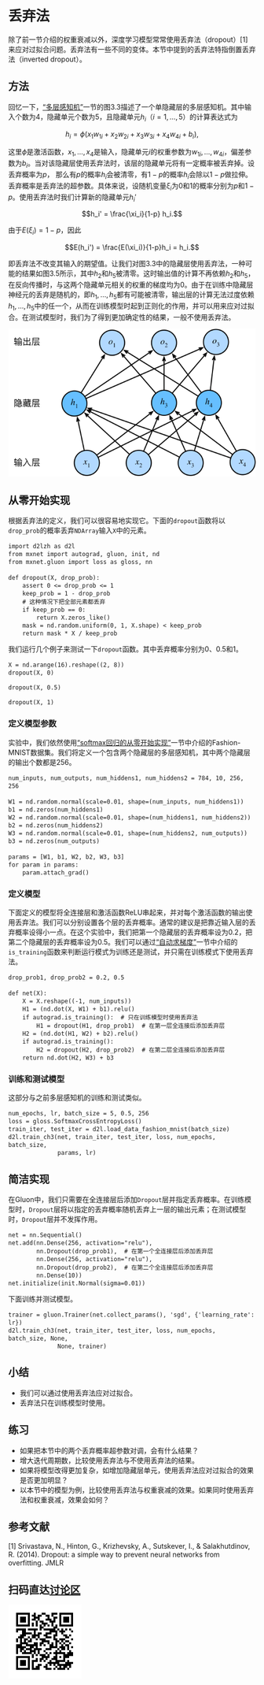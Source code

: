 # 丢弃法

除了前一节介绍的权重衰减以外，深度学习模型常常使用丢弃法（dropout）[1] 来应对过拟合问题。丢弃法有一些不同的变体。本节中提到的丢弃法特指倒置丢弃法（inverted dropout）。

## 方法

回忆一下，[“多层感知机”](mlp.md)一节的图3.3描述了一个单隐藏层的多层感知机。其中输入个数为4，隐藏单元个数为5，且隐藏单元$h_i$（$i=1, \ldots, 5$）的计算表达式为

$$h_i = \phi\left(x_1 w_{1i} + x_2 w_{2i} + x_3 w_{3i} + x_4 w_{4i} + b_i\right),$$

这里$\phi$是激活函数，$x_1, \ldots, x_4$是输入，隐藏单元$i$的权重参数为$w_{1i}, \ldots, w_{4i}$，偏差参数为$b_i$。当对该隐藏层使用丢弃法时，该层的隐藏单元将有一定概率被丢弃掉。设丢弃概率为$p$，
那么有$p$的概率$h_i$会被清零，有$1-p$的概率$h_i$会除以$1-p$做拉伸。丢弃概率是丢弃法的超参数。具体来说，设随机变量$\xi_i$为0和1的概率分别为$p$和$1-p$。使用丢弃法时我们计算新的隐藏单元$h_i'$

$$h_i' = \frac{\xi_i}{1-p} h_i.$$

由于$E(\xi_i) = 1-p$，因此

$$E(h_i') = \frac{E(\xi_i)}{1-p}h_i = h_i.$$

即丢弃法不改变其输入的期望值。让我们对图3.3中的隐藏层使用丢弃法，一种可能的结果如图3.5所示，其中$h_2$和$h_5$被清零。这时输出值的计算不再依赖$h_2$和$h_5$，在反向传播时，与这两个隐藏单元相关的权重的梯度均为0。由于在训练中隐藏层神经元的丢弃是随机的，即$h_1, \ldots, h_5$都有可能被清零，输出层的计算无法过度依赖$h_1, \ldots, h_5$中的任一个，从而在训练模型时起到正则化的作用，并可以用来应对过拟合。在测试模型时，我们为了得到更加确定性的结果，一般不使用丢弃法。

![隐藏层使用了丢弃法的多层感知机](../img/dropout.svg)

## 从零开始实现

根据丢弃法的定义，我们可以很容易地实现它。下面的`dropout`函数将以`drop_prob`的概率丢弃`NDArray`输入`X`中的元素。

```{.python .input}
import d2lzh as d2l
from mxnet import autograd, gluon, init, nd
from mxnet.gluon import loss as gloss, nn

def dropout(X, drop_prob):
    assert 0 <= drop_prob <= 1
    keep_prob = 1 - drop_prob
    # 这种情况下把全部元素都丢弃
    if keep_prob == 0:
        return X.zeros_like()
    mask = nd.random.uniform(0, 1, X.shape) < keep_prob
    return mask * X / keep_prob
```

我们运行几个例子来测试一下`dropout`函数。其中丢弃概率分别为0、0.5和1。

```{.python .input}
X = nd.arange(16).reshape((2, 8))
dropout(X, 0)
```

```{.python .input}
dropout(X, 0.5)
```

```{.python .input}
dropout(X, 1)
```

### 定义模型参数

实验中，我们依然使用[“softmax回归的从零开始实现”](softmax-regression-scratch.md)一节中介绍的Fashion-MNIST数据集。我们将定义一个包含两个隐藏层的多层感知机，其中两个隐藏层的输出个数都是256。

```{.python .input}
num_inputs, num_outputs, num_hiddens1, num_hiddens2 = 784, 10, 256, 256

W1 = nd.random.normal(scale=0.01, shape=(num_inputs, num_hiddens1))
b1 = nd.zeros(num_hiddens1)
W2 = nd.random.normal(scale=0.01, shape=(num_hiddens1, num_hiddens2))
b2 = nd.zeros(num_hiddens2)
W3 = nd.random.normal(scale=0.01, shape=(num_hiddens2, num_outputs))
b3 = nd.zeros(num_outputs)

params = [W1, b1, W2, b2, W3, b3]
for param in params:
    param.attach_grad()
```

### 定义模型

下面定义的模型将全连接层和激活函数ReLU串起来，并对每个激活函数的输出使用丢弃法。我们可以分别设置各个层的丢弃概率。通常的建议是把靠近输入层的丢弃概率设得小一点。在这个实验中，我们把第一个隐藏层的丢弃概率设为0.2，把第二个隐藏层的丢弃概率设为0.5。我们可以通过[“自动求梯度”](../chapter_prerequisite/autograd.md)一节中介绍的`is_training`函数来判断运行模式为训练还是测试，并只需在训练模式下使用丢弃法。

```{.python .input}
drop_prob1, drop_prob2 = 0.2, 0.5

def net(X):
    X = X.reshape((-1, num_inputs))
    H1 = (nd.dot(X, W1) + b1).relu()
    if autograd.is_training():  # 只在训练模型时使用丢弃法
        H1 = dropout(H1, drop_prob1)  # 在第一层全连接后添加丢弃层
    H2 = (nd.dot(H1, W2) + b2).relu()
    if autograd.is_training():
        H2 = dropout(H2, drop_prob2)  # 在第二层全连接后添加丢弃层
    return nd.dot(H2, W3) + b3
```

### 训练和测试模型

这部分与之前多层感知机的训练和测试类似。

```{.python .input}
num_epochs, lr, batch_size = 5, 0.5, 256
loss = gloss.SoftmaxCrossEntropyLoss()
train_iter, test_iter = d2l.load_data_fashion_mnist(batch_size)
d2l.train_ch3(net, train_iter, test_iter, loss, num_epochs, batch_size,
              params, lr)
```

## 简洁实现

在Gluon中，我们只需要在全连接层后添加`Dropout`层并指定丢弃概率。在训练模型时，`Dropout`层将以指定的丢弃概率随机丢弃上一层的输出元素；在测试模型时，`Dropout`层并不发挥作用。

```{.python .input}
net = nn.Sequential()
net.add(nn.Dense(256, activation="relu"),
        nn.Dropout(drop_prob1),  # 在第一个全连接层后添加丢弃层
        nn.Dense(256, activation="relu"),
        nn.Dropout(drop_prob2),  # 在第二个全连接层后添加丢弃层
        nn.Dense(10))
net.initialize(init.Normal(sigma=0.01))
```

下面训练并测试模型。

```{.python .input}
trainer = gluon.Trainer(net.collect_params(), 'sgd', {'learning_rate': lr})
d2l.train_ch3(net, train_iter, test_iter, loss, num_epochs, batch_size, None,
              None, trainer)
```

## 小结

* 我们可以通过使用丢弃法应对过拟合。
* 丢弃法只在训练模型时使用。

## 练习

* 如果把本节中的两个丢弃概率超参数对调，会有什么结果？
* 增大迭代周期数，比较使用丢弃法与不使用丢弃法的结果。
* 如果将模型改得更加复杂，如增加隐藏层单元，使用丢弃法应对过拟合的效果是否更加明显？
* 以本节中的模型为例，比较使用丢弃法与权重衰减的效果。如果同时使用丢弃法和权重衰减，效果会如何？



## 参考文献

[1] Srivastava, N., Hinton, G., Krizhevsky, A., Sutskever, I., & Salakhutdinov, R. (2014). Dropout: a simple way to prevent neural networks from overfitting. JMLR

## 扫码直达[讨论区](https://discuss.gluon.ai/t/topic/1278)

![](../img/qr_dropout.svg)
